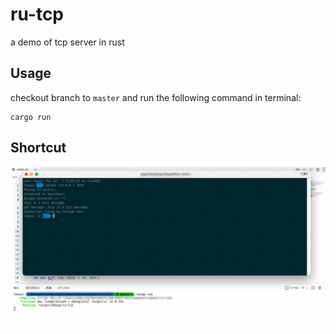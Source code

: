 # ru-tcp
a demo of tcp server in rust

## Usage
checkout branch to `master` and run the following command in terminal:
```
cargo run
```

## Shortcut
![image](https://github.com/null2814/ru-tcp/blob/main/imgs/running__demo.png)
